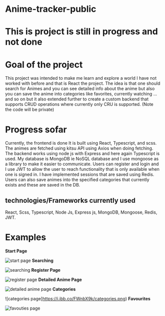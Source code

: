 # Anime-tracker-public

# This is project is still in progress and not done 

# Goal of the project
This project was intended to make me learn and explore a world I have not worked with before and that is React the project. The idea is that one should search for Animes and you can see detailed info about the anime but also you can save the anime into categories like favorites, currently watching ... and so on but it also extended further to create a custom backend that supports CRUD operations where currently only CRU is supported. (Note the code will be private)

# Progress sofar
Currently, the frontend is done It is built using React, Typescript, and scss. The animes are fetched using kitsu API using Axios when doing fetching. The backend works using node js with Express and here again Typescript is used. My database is MongoDB ie NoSQL database and I use mongoose as a library to make it easier to communicate. Users can register and login and I use JWT to allow the user to reach functionality that is only available when one is signed in. I have implemented sessions that are saved using Redis. Users can also save animes into the specified categories that currently exists and these are saved in the DB.

## technologies/Frameworks currently used 
React, Scss, Typescript, Node Js, Express js, MongoDB, Mongoose, Redis, JWT.

# Examples
**Start Page**

![start page](https://i.ibb.co/9h3ndz5/start-page.png)
**Searching**

![searching](https://i.ibb.co/4Y7Htdy/search.png)
**Register Page**

![register page](https://i.ibb.co/ZNC838H/register-page.png)
**Detailed Anime Page**

![detailed anime page](https://i.ibb.co/yVSWP2S/detailed-anime-info.png)
**Categories**

![categories page]https://i.ibb.co/FWnbX9k/categories.png)
**Favourites**

![favouties page](https://i.ibb.co/XYTs4Hn/animes-in-favourites.png)


